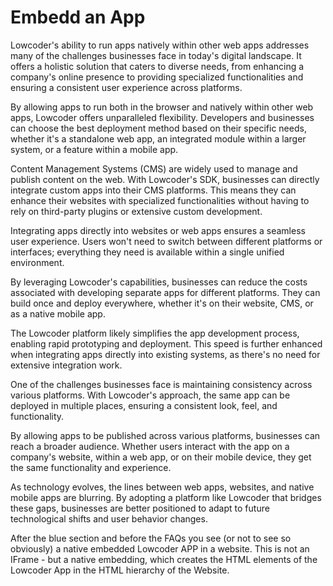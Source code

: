 # Embedd an App

Lowcoder's ability to run apps natively within other web apps addresses many of the challenges businesses face in today's digital landscape. It offers a holistic solution that caters to diverse needs, from enhancing a company's online presence to providing specialized functionalities and ensuring a consistent user experience across platforms.

By allowing apps to run both in the browser and natively within other web apps, Lowcoder offers unparalleled flexibility. Developers and businesses can choose the best deployment method based on their specific needs, whether it's a standalone web app, an integrated module within a larger system, or a feature within a mobile app.

Content Management Systems (CMS) are widely used to manage and publish content on the web. With Lowcoder's SDK, businesses can directly integrate custom apps into their CMS platforms. This means they can enhance their websites with specialized functionalities without having to rely on third-party plugins or extensive custom development.

Integrating apps directly into websites or web apps ensures a seamless user experience. Users won't need to switch between different platforms or interfaces; everything they need is available within a single unified environment.

By leveraging Lowcoder's capabilities, businesses can reduce the costs associated with developing separate apps for different platforms. They can build once and deploy everywhere, whether it's on their website, CMS, or as a native mobile app.

The Lowcoder platform likely simplifies the app development process, enabling rapid prototyping and deployment. This speed is further enhanced when integrating apps directly into existing systems, as there's no need for extensive integration work.

One of the challenges businesses face is maintaining consistency across various platforms. With Lowcoder's approach, the same app can be deployed in multiple places, ensuring a consistent look, feel, and functionality.

By allowing apps to be published across various platforms, businesses can reach a broader audience. Whether users interact with the app on a company's website, within a web app, or on their mobile device, they get the same functionality and experience.

As technology evolves, the lines between web apps, websites, and native mobile apps are blurring. By adopting a platform like Lowcoder that bridges these gaps, businesses are better positioned to adapt to future technological shifts and user behavior changes.

After the blue section and before the FAQs you see (or not to see so obviously) a native embedded Lowcoder APP in a website. This is not an IFrame - but a native embedding, which creates the HTML elements of the Lowcoder App in the HTML hierarchy of the Website.

<figure><img src="../../.gitbook/assets/screencapture-embeded-app.png" alt=""><figcaption></figcaption></figure>
